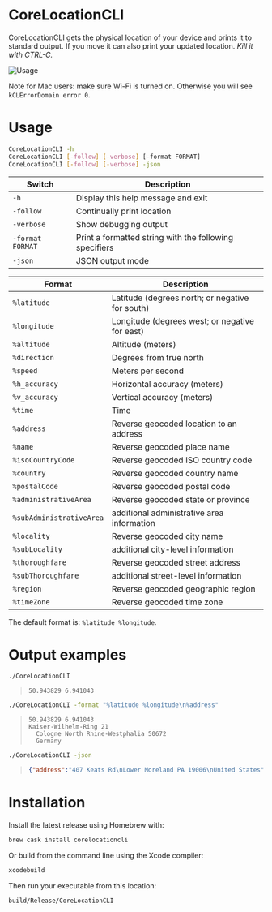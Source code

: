 # CoreLocationCLI

CoreLocationCLI gets the physical location of your device and prints it to standard output. If you move it can also print your updated location. *Kill it with CTRL-C.*

![Usage](https://cloud.githubusercontent.com/assets/382183/25063655/52c11234-221d-11e7-81fb-0f8712dac393.gif)

Note for Mac users: make sure Wi-Fi is turned on. Otherwise you will see `kCLErrorDomain error 0`.

# Usage

```sh
CoreLocationCLI -h
CoreLocationCLI [-follow] [-verbose] [-format FORMAT]
CoreLocationCLI [-follow] [-verbose] -json
```

| Switch           | Description                                            |
| ---------------- | ------------------------------------------------------ |
| `-h`             | Display this help message and exit                     |
| `-follow`        | Continually print location                             |
| `-verbose`       | Show debugging output                                  |
| `-format FORMAT` | Print a formatted string with the following specifiers |
| `-json`          | JSON output mode                                       |

| Format         | Description                              |
| -------------- | ---------------------------------------- |
| `%latitude`   | Latitude (degrees north; or negative for south) |
| `%longitude`  | Longitude (degrees west; or negative for east) |
| `%altitude`   | Altitude (meters)                        |
| `%direction`  | Degrees from true north                  |
| `%speed`      | Meters per second                        |
| `%h_accuracy` | Horizontal accuracy (meters)             |
| `%v_accuracy` | Vertical accuracy (meters)               |
| `%time`       | Time                                     |
| `%address`    | Reverse geocoded location to an address  |
| `%name`       | Reverse geocoded place name |
| `%isoCountryCode` | Reverse geocoded ISO country code |
| `%country` | Reverse geocoded country name |
| `%postalCode` | Reverse geocoded postal code |
| `%administrativeArea` | Reverse geocoded state or province |
| `%subAdministrativeArea` | additional administrative area information |
| `%locality` | Reverse geocoded city name |
| `%subLocality` | additional city-level information |
| `%thoroughfare` | Reverse geocoded street address |
| `%subThoroughfare` | additional street-level information |
| `%region` | Reverse geocoded geographic region |
| `%timeZone` | Reverse geocoded time zone |

The default format is: `%latitude %longitude`.

# Output examples

```sh
./CoreLocationCLI
```

> ```
> 50.943829 6.941043
> ```

```sh
./CoreLocationCLI -format "%latitude %longitude\n%address"
```

> ```
> 50.943829 6.941043
> Kaiser-Wilhelm-Ring 21
> 	Cologne North Rhine-Westphalia 50672
> 	Germany
> ```

```sh
./CoreLocationCLI -json
```

>```json
>{"address":"407 Keats Rd\nLower Moreland PA 19006\nUnited States","locality":"nLower Moreland","subThoroughfare":"407","time":"2019-10-03 04:10:05 +0000","subLocality":null,"administrativeArea":"PA","country":"United States","thoroughfare":"Keats Rd","region":"<+40.141196,-75.034815> radius 35.91","speed":"-1","latitude":"40.141196","name":"1354 Panther Rd","altitude":"92.00","timeZone":"America\/New_York","isoCountryCode":"US","longitude":"-75.034815","v_accuracy":"65","postalCode":"19006","direction":"-1.0","h_accuracy":"65","subAdministrativeArea":"Montgomery"}
>  ```

# Installation

Install the latest release using Homebrew with:

```sh
brew cask install corelocationcli
```

Or build from the command line using the Xcode compiler:

```sh
xcodebuild
```

Then run your executable from this location:

```sh
build/Release/CoreLocationCLI
```
